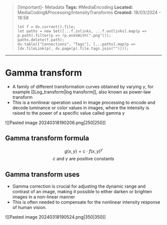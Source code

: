 > [!important]- Metadata
> **Tags:** #MediaEncoding 
> **Located:** MediaCoding&Processing/IntensityTransforms
> **Created:** 18/03/2024 - 18:58
> ```dataviewjs
> let f = dv.current().file;
> let paths = new Set([...f.inlinks, ...f.outlinks].map(p => p.path).filter(p => !p.endsWith(".png")));
> paths.delete(f.path);
> dv.table(["Connections", "Tags"], [...paths].map(p => [dv.fileLink(p), dv.page(p).file.tags.join("")]));
> ```

___
# Gamma transform
- A family of different transformation curves obtained by varying $\gamma$, for example [[Log_transform|log transform]], also known as power-law transform 
- This is a nonlinear operation used in image processing to encode and decode luminance or color values in images, where the intensity is raised to the power of a specific value called gamma $\gamma$








![[Pasted image 20240318190206.png|250|250]]

## Gamma transform formula 
$$g(x,y)=c\cdot f(x,y)^{\gamma}$$
$$c \text{ and } \gamma \text{ are positive constants}$$


## Gamma transform uses 


- Gamma correction is crucial for adjusting the dynamic range and contrast of an image, making it possible to either darken or brighten images in a non-linear manner
- This is often needed to compensate for the nonlinear intensity response of human vision.

![[Pasted image 20240318190524.png|350|350]]